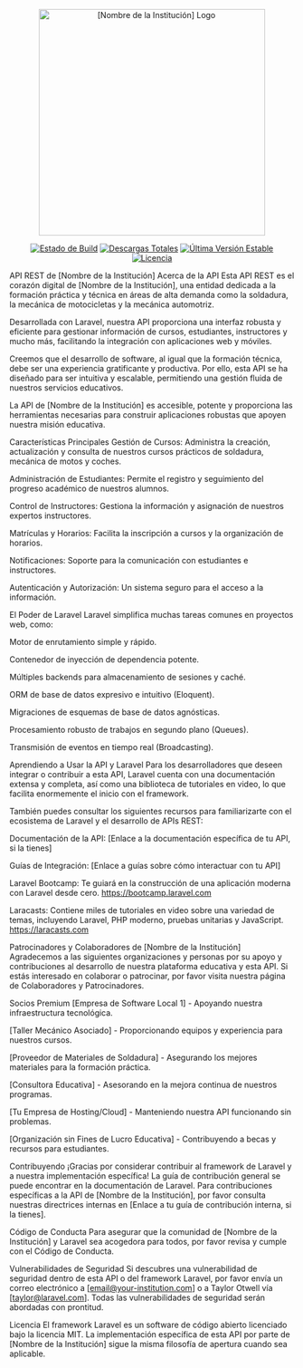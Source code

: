 <p align="center"><a href="https://[your-institution-website.com]" target="_blank"><img src="https://raw.githubusercontent.com/laravel/art/master/logo-lockup/5%20SVG/2%20CMYK/1%20Full%20Color/laravel-logolockup-cmyk-red.svg" width="400" alt="[Nombre de la Institución] Logo"></a></p>

<p align="center">
<a href="https://github.com/[your-org]/[your-repo]/actions"><img src="https://github.com/laravel/framework/workflows/tests/badge.svg" alt="Estado de Build"></a>
<a href="https://packagist.org/packages/laravel/framework"><img src="https://img.shields.io/packagist/dt/laravel/framework" alt="Descargas Totales"></a>
<a href="https://packagist.org/packages/laravel/framework"><img src="https://img.shields.io/packagist/v/laravel/framework" alt="Última Versión Estable"></a>
<a href="https://packagist.org/packages/laravel/framework"><img src="https://img.shields.io/packagist/l/laravel/framework" alt="Licencia"></a>
</p>

API REST de [Nombre de la Institución]
Acerca de la API
Esta API REST es el corazón digital de [Nombre de la Institución], una entidad dedicada a la formación práctica y técnica en áreas de alta demanda como la soldadura, la mecánica de motocicletas y la mecánica automotriz.

Desarrollada con Laravel, nuestra API proporciona una interfaz robusta y eficiente para gestionar información de cursos, estudiantes, instructores y mucho más, facilitando la integración con aplicaciones web y móviles.

Creemos que el desarrollo de software, al igual que la formación técnica, debe ser una experiencia gratificante y productiva. Por ello, esta API se ha diseñado para ser intuitiva y escalable, permitiendo una gestión fluida de nuestros servicios educativos.

La API de [Nombre de la Institución] es accesible, potente y proporciona las herramientas necesarias para construir aplicaciones robustas que apoyen nuestra misión educativa.

Características Principales
Gestión de Cursos: Administra la creación, actualización y consulta de nuestros cursos prácticos de soldadura, mecánica de motos y coches.

Administración de Estudiantes: Permite el registro y seguimiento del progreso académico de nuestros alumnos.

Control de Instructores: Gestiona la información y asignación de nuestros expertos instructores.

Matrículas y Horarios: Facilita la inscripción a cursos y la organización de horarios.

Notificaciones: Soporte para la comunicación con estudiantes e instructores.

Autenticación y Autorización: Un sistema seguro para el acceso a la información.

El Poder de Laravel
Laravel simplifica muchas tareas comunes en proyectos web, como:

Motor de enrutamiento simple y rápido.

Contenedor de inyección de dependencia potente.

Múltiples backends para almacenamiento de sesiones y caché.

ORM de base de datos expresivo e intuitivo (Eloquent).

Migraciones de esquemas de base de datos agnósticas.

Procesamiento robusto de trabajos en segundo plano (Queues).

Transmisión de eventos en tiempo real (Broadcasting).

Aprendiendo a Usar la API y Laravel
Para los desarrolladores que deseen integrar o contribuir a esta API, Laravel cuenta con una documentación extensa y completa, así como una biblioteca de tutoriales en video, lo que facilita enormemente el inicio con el framework.

También puedes consultar los siguientes recursos para familiarizarte con el ecosistema de Laravel y el desarrollo de APIs REST:

Documentación de la API: [Enlace a la documentación específica de tu API, si la tienes]

Guías de Integración: [Enlace a guías sobre cómo interactuar con tu API]

Laravel Bootcamp: Te guiará en la construcción de una aplicación moderna con Laravel desde cero. https://bootcamp.laravel.com

Laracasts: Contiene miles de tutoriales en video sobre una variedad de temas, incluyendo Laravel, PHP moderno, pruebas unitarias y JavaScript. https://laracasts.com

Patrocinadores y Colaboradores de [Nombre de la Institución]
Agradecemos a las siguientes organizaciones y personas por su apoyo y contribuciones al desarrollo de nuestra plataforma educativa y esta API. Si estás interesado en colaborar o patrocinar, por favor visita nuestra página de Colaboradores y Patrocinadores.

Socios Premium
[Empresa de Software Local 1] - Apoyando nuestra infraestructura tecnológica.

[Taller Mecánico Asociado] - Proporcionando equipos y experiencia para nuestros cursos.

[Proveedor de Materiales de Soldadura] - Asegurando los mejores materiales para la formación práctica.

[Consultora Educativa] - Asesorando en la mejora continua de nuestros programas.

[Tu Empresa de Hosting/Cloud] - Manteniendo nuestra API funcionando sin problemas.

[Organización sin Fines de Lucro Educativa] - Contribuyendo a becas y recursos para estudiantes.

Contribuyendo
¡Gracias por considerar contribuir al framework de Laravel y a nuestra implementación específica! La guía de contribución general se puede encontrar en la documentación de Laravel. Para contribuciones específicas a la API de [Nombre de la Institución], por favor consulta nuestras directrices internas en [Enlace a tu guía de contribución interna, si la tienes].

Código de Conducta
Para asegurar que la comunidad de [Nombre de la Institución] y Laravel sea acogedora para todos, por favor revisa y cumple con el Código de Conducta.

Vulnerabilidades de Seguridad
Si descubres una vulnerabilidad de seguridad dentro de esta API o del framework Laravel, por favor envía un correo electrónico a [email@your-institution.com] o a Taylor Otwell vía [taylor@laravel.com]. Todas las vulnerabilidades de seguridad serán abordadas con prontitud.

Licencia
El framework Laravel es un software de código abierto licenciado bajo la licencia MIT. La implementación específica de esta API por parte de [Nombre de la Institución] sigue la misma filosofía de apertura cuando sea aplicable.
